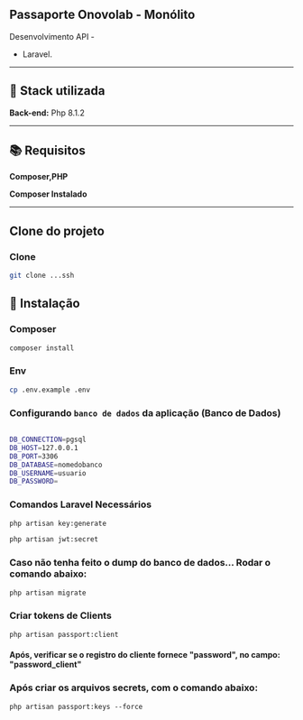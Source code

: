 ## Passaporte Onovolab -  Monólito

Desenvolvimento API  -

+ Laravel.

---

## 🔧 Stack utilizada

**Back-end:** Php 8.1.2

---

## 📚 Requisitos

**Composer,PHP**

**Composer Instalado**

---

## Clone do projeto

### Clone

```bash
git clone ...ssh

```

## 🚀 Instalação

### Composer

```bash
composer install

```

### Env

```bash
cp .env.example .env

```

### Configurando `banco de dados` da aplicação (Banco de Dados)

```bash

DB_CONNECTION=pgsql
DB_HOST=127.0.0.1
DB_PORT=3306
DB_DATABASE=nomedobanco
DB_USERNAME=usuario
DB_PASSWORD=

```

### Comandos Laravel **Necessários**

```bash
php artisan key:generate
```
```bash
php artisan jwt:secret
```
### Caso não tenha feito o dump do banco de dados... Rodar o comando abaixo:
```bash
php artisan migrate
```

### Criar tokens de Clients

```bash
php artisan passport:client

```
#### Após, verificar se o registro do cliente fornece "password", no campo: "password_client"


### Após criar os arquivos secrets, com o comando abaixo:

```
php artisan passport:keys --force
```
